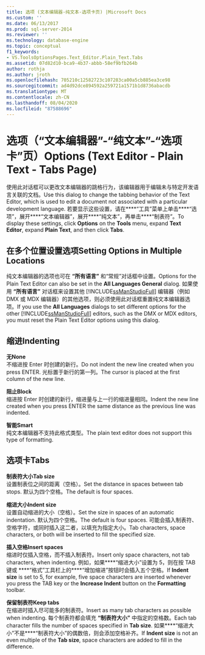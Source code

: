```yaml
---
title: 选项 (文本编辑器-纯文本-选项卡页) |Microsoft Docs
ms.custom: ''
ms.date: 06/13/2017
ms.prod: sql-server-2014
ms.reviewer: ''
ms.technology: database-engine
ms.topic: conceptual
f1_keywords:
- VS.ToolsOptionsPages.Text_Editor.Plain_Text.Tabs
ms.assetid: 07d82d10-bca9-4b37-abbb-58ef9bfb264b
author: rothja
ms.author: jroth
ms.openlocfilehash: 705210c12582723c107283ca00a5cb885ea3ce98
ms.sourcegitcommit: ad4d92dce894592a259721a1571b1d8736abacdb
ms.translationtype: MT
ms.contentlocale: zh-CN
ms.lasthandoff: 08/04/2020
ms.locfileid: "87588696"
---
```

# <a name="options-text-editor---plain-text---tabs-page"></a><span data-ttu-id="653d4-102">选项（“文本编辑器”-“纯文本”-“选项卡”页）</span><span class="sxs-lookup"><span data-stu-id="653d4-102">Options (Text Editor - Plain Text - Tabs Page)</span></span>
  <span data-ttu-id="653d4-103">使用此对话框可以更改文本编辑器的跳格行为，该编辑器用于编辑未与特定开发语言关联的文档。</span><span class="sxs-lookup"><span data-stu-id="653d4-103">Use this dialog to change the tabbing behavior of the Text Editor, which is used to edit a document not associated with a particular development language.</span></span> <span data-ttu-id="653d4-104">若要显示这些设置，请在\*\*\*\*“工具”菜单上单击\*\*\*\*“选项”，展开\*\*\*\*“文本编辑器”，展开\*\*\*\*“纯文本”，再单击\*\*\*\*“制表符”。</span><span class="sxs-lookup"><span data-stu-id="653d4-104">To display these settings, click **Options** on the **Tools** menu, expand **Text Editor**, expand **Plain Text**, and then click **Tabs**.</span></span>  
  
## <a name="setting-options-in-multiple-locations"></a><span data-ttu-id="653d4-105">在多个位置设置选项</span><span class="sxs-lookup"><span data-stu-id="653d4-105">Setting Options in Multiple Locations</span></span>  
 <span data-ttu-id="653d4-106">纯文本编辑器的选项也可在 **“所有语言”** 和“常规”对话框中设置。</span><span class="sxs-lookup"><span data-stu-id="653d4-106">Options for the Plain Text Editor can also be set in the **All Languages General** dialog.</span></span> <span data-ttu-id="653d4-107">如果使用 **“所有语言”** 对话框来设置其他 [!INCLUDE[ssManStudioFull](../includes/ssmanstudiofull-md.md)] 编辑器（例如 DMX 或 MDX 编辑器）的其他选项，则必须使用此对话框重置纯文本编辑器选项。</span><span class="sxs-lookup"><span data-stu-id="653d4-107">If you use the **All Languages** dialogs to set different options for the other [!INCLUDE[ssManStudioFull](../includes/ssmanstudiofull-md.md)] editors, such as the DMX or MDX editors, you must reset the Plain Text Editor options using this dialog.</span></span>  
  
## <a name="indenting"></a><span data-ttu-id="653d4-108">缩进</span><span class="sxs-lookup"><span data-stu-id="653d4-108">Indenting</span></span>  
 <span data-ttu-id="653d4-109">**无**</span><span class="sxs-lookup"><span data-stu-id="653d4-109">**None**</span></span>  
 <span data-ttu-id="653d4-110">不缩进按 Enter 时创建的新行。</span><span class="sxs-lookup"><span data-stu-id="653d4-110">Do not indent the new line created when you press ENTER.</span></span> <span data-ttu-id="653d4-111">光标置于新行的第一列。</span><span class="sxs-lookup"><span data-stu-id="653d4-111">The cursor is placed at the first column of the new line.</span></span>  
  
 <span data-ttu-id="653d4-112">**阻止**</span><span class="sxs-lookup"><span data-stu-id="653d4-112">**Block**</span></span>  
 <span data-ttu-id="653d4-113">缩进按 Enter 时创建的新行，缩进量与上一行的缩进量相同。</span><span class="sxs-lookup"><span data-stu-id="653d4-113">Indent the new line created when you press ENTER the same distance as the previous line was indented.</span></span>  
  
 <span data-ttu-id="653d4-114">**智能**</span><span class="sxs-lookup"><span data-stu-id="653d4-114">**Smart**</span></span>  
 <span data-ttu-id="653d4-115">纯文本编辑器不支持此格式类型。</span><span class="sxs-lookup"><span data-stu-id="653d4-115">The plain text editor does not support this type of formatting.</span></span>  
  
## <a name="tabs"></a><span data-ttu-id="653d4-116">选项卡</span><span class="sxs-lookup"><span data-stu-id="653d4-116">Tabs</span></span>  
 <span data-ttu-id="653d4-117">**制表符大小**</span><span class="sxs-lookup"><span data-stu-id="653d4-117">**Tab size**</span></span>  
 <span data-ttu-id="653d4-118">设置制表位之间的距离（空格）。</span><span class="sxs-lookup"><span data-stu-id="653d4-118">Set the distance in spaces between tab stops.</span></span> <span data-ttu-id="653d4-119">默认为四个空格。</span><span class="sxs-lookup"><span data-stu-id="653d4-119">The default is four spaces.</span></span>  
  
 <span data-ttu-id="653d4-120">**缩进大小**</span><span class="sxs-lookup"><span data-stu-id="653d4-120">**Indent size**</span></span>  
 <span data-ttu-id="653d4-121">设置自动缩进的大小（空格）。</span><span class="sxs-lookup"><span data-stu-id="653d4-121">Set the size in spaces of an automatic indentation.</span></span> <span data-ttu-id="653d4-122">默认为四个空格。</span><span class="sxs-lookup"><span data-stu-id="653d4-122">The default is four spaces.</span></span> <span data-ttu-id="653d4-123">可能会插入制表符、空格字符，或同时插入这二者，以填充为指定大小。</span><span class="sxs-lookup"><span data-stu-id="653d4-123">Tab characters, space characters, or both will be inserted to fill the specified size.</span></span>  
  
 <span data-ttu-id="653d4-124">**插入空格**</span><span class="sxs-lookup"><span data-stu-id="653d4-124">**Insert spaces**</span></span>  
 <span data-ttu-id="653d4-125">缩进时仅插入空格，而不插入制表符。</span><span class="sxs-lookup"><span data-stu-id="653d4-125">Insert only space characters, not tab characters, when indenting.</span></span> <span data-ttu-id="653d4-126">例如，如果\*\*\*\*“缩进大小”设置为 5，则在按 TAB 键或 \*\*\*\*“格式”工具栏上的\*\*\*\*“增加缩进”按钮时会插入五个空格。</span><span class="sxs-lookup"><span data-stu-id="653d4-126">If **Indent size** is set to 5, for example, five space characters are inserted whenever you press the TAB key or the **Increase Indent** button on the **Formatting** toolbar.</span></span>  
  
 <span data-ttu-id="653d4-127">**保留制表符**</span><span class="sxs-lookup"><span data-stu-id="653d4-127">**Keep tabs**</span></span>  
 <span data-ttu-id="653d4-128">在缩进时插入尽可能多的制表符。</span><span class="sxs-lookup"><span data-stu-id="653d4-128">Insert as many tab characters as possible when indenting.</span></span> <span data-ttu-id="653d4-129">每个制表符都会填充 **“制表符大小”** 中指定的空格数。</span><span class="sxs-lookup"><span data-stu-id="653d4-129">Each tab character fills the number of spaces specified in **Tab size**.</span></span> <span data-ttu-id="653d4-130">如果\*\*\*\*“缩进大小”不是\*\*\*\*“制表符大小”的偶数倍，则会添加空格补齐。</span><span class="sxs-lookup"><span data-stu-id="653d4-130">If **Indent size** is not an even multiple of the **Tab size**, space characters are added to fill in the difference.</span></span>  
  
  
